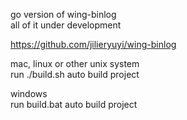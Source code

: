 go version of wing-binlog    
all of it under development    

https://github.com/jilieryuyi/wing-binlog

mac, linux or other unix system    
run ./build.sh auto build project     
        
windows     
run build.bat auto build project      